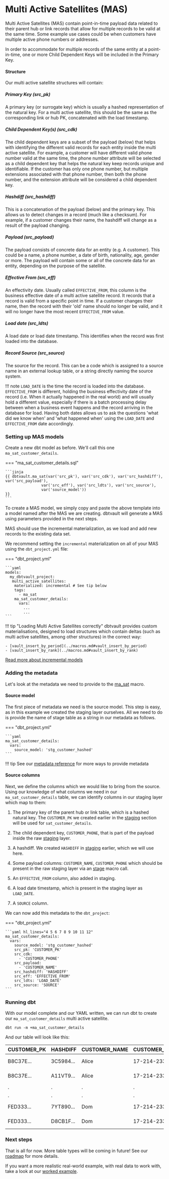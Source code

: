 # Multi Active Satellites (MAS)

Multi Active Satellites (MAS) contain point-in-time payload data related to their parent hub or link records that
allow for multiple records to be valid at the same time. Some example use cases could be when customers have multiple active 
phone numbers or addresses. 

In order to accommodate for multiple records of the same entity at a point-in-time, one or more Child Dependent Keys 
will be included in the Primary Key. 

#### Structure

Our multi active satellite structures will contain:

##### Primary Key (src_pk)
A primary key (or surrogate key) which is usually a hashed representation of the natural key.
For a multi active satellite, this should be the same as the corresponding link or hub PK, concatenated with the load timestamp.

##### Child Dependent Key(s) (src_cdk)
The child dependent keys are a subset of the payload (below) that helps with identifying the different valid records 
for each entity inside the multi active satellite. For example, a customer will have different valid phone number valid
at the same time, the phone number attribute will be selected as a child dependent key that helps the natural key keep 
records unique and identifiable. If the customer has only one phone number, but multiple extensions associated with that 
phone number, then both the phone number, and the extension attribute will be considered a child dependent key. 

##### Hashdiff (src_hashdiff)
This is a concatenation of the payload (below) and the primary key. This allows us to 
detect changes in a record (much like a checksum). For example, if a customer changes their name, the hashdiff 
will change as a result of the payload changing. 

##### Payload (src_payload)
The payload consists of concrete data for an entity (e.g. A customer). This could be
a name, a phone number, a date of birth, nationality, age, gender or more. The payload will contain some or all of the
concrete data for an entity, depending on the purpose of the satellite. 

##### Effective From (src_eff)
An effectivity date. Usually called `EFFECTIVE_FROM`, this column is the business effective date of a multi active
satellite record. It records that a record is valid from a specific point in time.
If a customer changes their name, then the record with their 'old' name should no longer be valid, and it will no 
longer have the most recent `EFFECTIVE_FROM` value. 

##### Load date (src_ldts)
A load date or load date timestamp. This identifies when the record was first loaded into the database.

##### Record Source (src_source)
The source for the record. This can be a code which is assigned to a source name in an external lookup table, 
or a string directly naming the source system.

!!! note
    `LOAD_DATE` is the time the record is loaded into the database. `EFFECTIVE_FROM` is different, 
    holding the business effectivity date of the record (i.e. When it actually happened in the real world) and will usually 
    hold a different value, especially if there is a batch processing delay between when a business event happens and the 
    record arriving in the database for load. Having both dates allows us to ask the questions 'what did we know when' 
    and 'what happened when' using the `LOAD_DATE` and `EFFECTIVE_FROM` date accordingly. 

### Setting up MAS models

Create a new dbt model as before. We'll call this one `ma_sat_customer_details`.

=== "ma_sat_customer_details.sql"

    ```jinja
    {{ dbtvault.ma_sat(var('src_pk'), var('src_cdk'), var('src_hashdiff'), var('src_payload'),
                    var('src_eff'), var('src_ldts'), var('src_source'),
                    var('source_model'))                                   }}
    ```

To create a MAS model, we simply copy and paste the above template into a model named after the MAS we
are creating. dbtvault will generate a MAS using parameters provided in the next steps.

MAS should use the incremental materialization, as we load and add new records to the existing data set. 

We recommend setting the `incremental` materialization on all of your MAS using the `dbt_project.yml` file:

=== "dbt_project.yml"

    ```yaml
    models:
      my_dbtvault_project:
       multi_active_satellites:
        materialized: incremental # See tip below
        tags:
          - ma_sat
        ma_sat_customer_details:
          vars:
            ...
            ...
    ```

!!! tip "Loading Multi Active Satellites correctly"
    dbtvault provides custom materialisations, designed to load structures which contain deltas (such as multi active satellites, among other structures) 
    in the correct way:
    
    - [vault_insert_by_period](../macros.md#vault_insert_by_period)
    - [vault_insert_by_rank](../macros.md#vault_insert_by_rank)

[Read more about incremental models](https://docs.getdbt.com/docs/building-a-dbt-project/building-models/configuring-incremental-models/)

### Adding the metadata

Let's look at the metadata we need to provide to the [ma_sat](../macros.md#ma_sat) macro.

#### Source model

The first piece of metadata we need is the source model. This step is easy, as in this example we created the 
staging layer ourselves.  All we need to do is provide the name of stage table as a string in our metadata 
as follows.

=== "dbt_project.yml"

    ```yaml
    ma_sat_customer_details:
      vars:
        source_model: 'stg_customer_hashed'
    ```

!!! tip
    See our [metadata reference](../metadata.md#multi-active-satellites-mas) for more ways to provide metadata

#### Source columns

Next, we define the columns which we would like to bring from the source.
Using our knowledge of what columns we need in our ```ma_sat_customer_details``` table, we can identify columns in our
staging layer which map to them:

1. The primary key of the parent hub or link table,  which is a hashed natural key. 
The `CUSTOMER_PK` we created earlier in the [staging](tut_staging.md) section will be used for `sat_customer_details`.

2. The child dependent key, `CUSTOMER_PHONE`, that is part of the payload inside the raw [staging](../macros.md#stage) layer.  
3. A hashdiff. We created `HASHDIFF` in [staging](tut_staging.md) earlier, which we will use here.
4. Some payload columns: `CUSTOMER_NAME`, `CUSTOMER_PHONE` which should be present in the 
raw staging layer via an [stage](../macros.md#stage) macro call.
5. An `EFFECTIVE_FROM` column, also added in staging. 
6. A load date timestamp, which is present in the staging layer as `LOAD_DATE`. 
7. A `SOURCE` column.

We can now add this metadata to the `dbt_project`:

=== "dbt_project.yml"

    ```yaml hl_lines="4 5 6 7 8 9 10 11 12"
    ma_sat_customer_details:
      vars:
        source_model: 'stg_customer_hashed'
        src_pk: 'CUSTOMER_PK'
        src_cdk: 
          - 'CUSTOMER_PHONE'
        src_payload:
          - 'CUSTOMER_NAME'
        src_hashdiff: 'HASHDIFF'
        src_eff: 'EFFECTIVE_FROM'
        src_ldts: 'LOAD_DATE'
        src_source: 'SOURCE'
    ```

### Running dbt

With our model complete and our YAML written, we can run dbt to create our `ma_sat_customer_details` multi active satellite.

`dbt run -m +ma_sat_customer_details`

And our table will look like this:

| CUSTOMER_PK  | HASHDIFF     | CUSTOMER_NAME | CUSTOMER_PHONE  | EFFECTIVE_FROM | LOAD_DATE   | SOURCE |
| ------------ | ------------ | ----------    | --------------- | -------------- | ----------- | ------ |
| B8C37E...    | 3C5984...    | Alice         | 17-214-233-1214 | 1993-01-01     | 1993-01-01  | 1      |
| B8C37E...    | A11VT9...    | Alice         | 17-214-233-1224 | 1993-01-01     | 1993-01-01  | 1      |
| .            | .            | .             | .               | .              | .           | 1      |
| .            | .            | .             | .               | .              | .           | 1      |
| FED333...    | 7YT890...    | Dom           | 17-214-233-1217 | 1993-01-01     | 1993-01-01  | 1      |
| FED333...    | D8CB1F...    | Dom           | 17-214-233-1227 | 1993-01-01     | 1993-01-01  | 1      |

### Next steps

That is all for now. More table types will be coming in future! See our [roadmap](../roadmap.md) for more details.

If you want a more realistic real-world example, with real data to work with, take a look at our [worked example](../worked_example/we_worked_example.md).
